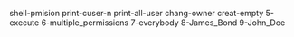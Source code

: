 shell-pmision
print-cuser-n
print-all-user
chang-owner
creat-empty
5-execute
6-multiple_permissions
7-everybody
8-James_Bond
9-John_Doe
